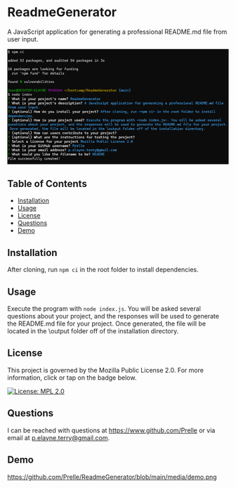 # ReadmeGenerator

A JavaScript application for generating a professional README.md file from user input.

![Demo of application running in the console](media/demo.png)

## Table of Contents

- [Installation](#installation)
- [Usage](#usage)
- [License](#license)
- [Questions](#questions)
- [Demo](#demo)

## Installation

After cloning, run `npm ci` in the root folder to install dependencies.

## Usage

Execute the program with `node index.js`. You will be asked several questions about your project, and the responses will be used to generate the README.md file for your project. Once generated, the file will be located in the \output folder off of the installation directory.

## License

This project is governed by the Mozilla Public License 2.0. For more information, click or tap on the badge below.

[![License: MPL 2.0](https://img.shields.io/badge/License-MPL_2.0-brightgreen.svg)](https://opensource.org/licenses/MPL-2.0)

## Questions

I can be reached with questions at https://www.github.com/Prelle or via email at p.elayne.terry@gmail.com.

## Demo

https://github.com/Prelle/ReadmeGenerator/blob/main/media/demo.png
